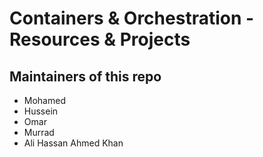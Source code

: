 # Containers & Orchestration -  Resources & Projects

## Maintainers of this repo

- Mohamed
- Hussein
- Omar
- Murrad
- Ali Hassan Ahmed Khan
